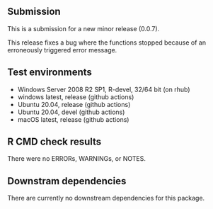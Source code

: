 ## Submission

This is a submission for a new minor release (0.0.7).

This release fixes a bug where the functions stopped because of an erroneously 
triggered error message.


## Test environments

* Windows Server 2008 R2 SP1, R-devel, 32/64 bit (on rhub)
* windows latest, release (github actions)
* Ubuntu 20.04, release (github actions)
* Ubuntu 20.04, devel (github actions)
* macOS latest, release (github actions)


## R CMD check results
There were no ERRORs, WARNINGs, or NOTES.


## Downstram dependencies
There are currently no downstream dependencies for this package.
